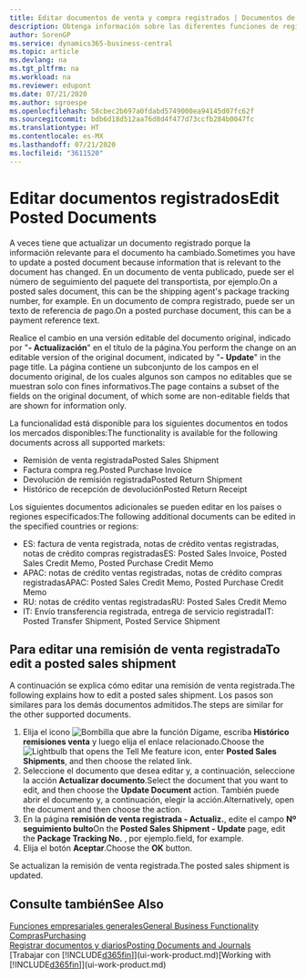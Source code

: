 ```yaml
---
title: Editar documentos de venta y compra registrados | Documentos de Microsoft
description: Obtenga información sobre las diferentes funciones de registro para registrar documentos de compra y cómo puede actualizar los documentos registrados.
author: SorenGP
ms.service: dynamics365-business-central
ms.topic: article
ms.devlang: na
ms.tgt_pltfrm: na
ms.workload: na
ms.reviewer: edupont
ms.date: 07/21/2020
ms.author: sgroespe
ms.openlocfilehash: 58cbec2b697a0fdabd5749000ea94145d07fc62f
ms.sourcegitcommit: bdb6d18d512aa76d8d4f477d73ccfb284b0047fc
ms.translationtype: HT
ms.contentlocale: es-MX
ms.lasthandoff: 07/21/2020
ms.locfileid: "3611520"
---
```

# <a name="edit-posted-documents"></a><span data-ttu-id="3f65c-103">Editar documentos registrados</span><span class="sxs-lookup"><span data-stu-id="3f65c-103">Edit Posted Documents</span></span>

<span data-ttu-id="3f65c-104">A veces tiene que actualizar un documento registrado porque la información relevante para el documento ha cambiado.</span><span class="sxs-lookup"><span data-stu-id="3f65c-104">Sometimes you have to update a posted document because information that is relevant to the document has changed.</span></span> <span data-ttu-id="3f65c-105">En un documento de venta publicado, puede ser el número de seguimiento del paquete del transportista, por ejemplo.</span><span class="sxs-lookup"><span data-stu-id="3f65c-105">On a posted sales document, this can be the shipping agent's package tracking number, for example.</span></span> <span data-ttu-id="3f65c-106">En un documento de compra registrado, puede ser un texto de referencia de pago.</span><span class="sxs-lookup"><span data-stu-id="3f65c-106">On a posted purchase document, this can be a payment reference text.</span></span>

<span data-ttu-id="3f65c-107">Realice el cambio en una versión editable del documento original, indicado por "**- Actualización**" en el título de la página.</span><span class="sxs-lookup"><span data-stu-id="3f65c-107">You perform the change on an editable version of the original document, indicated by "**- Update**" in the page title.</span></span> <span data-ttu-id="3f65c-108">La página contiene un subconjunto de los campos en el documento original, de los cuales algunos son campos no editables que se muestran solo con fines informativos.</span><span class="sxs-lookup"><span data-stu-id="3f65c-108">The page contains a subset of the fields on the original document, of which some are non-editable fields that are shown for information only.</span></span>

<span data-ttu-id="3f65c-109">La funcionalidad está disponible para los siguientes documentos en todos los mercados disponibles:</span><span class="sxs-lookup"><span data-stu-id="3f65c-109">The functionality is available for the following documents across all supported markets:</span></span>

- <span data-ttu-id="3f65c-110">Remisión de venta registrada</span><span class="sxs-lookup"><span data-stu-id="3f65c-110">Posted Sales Shipment</span></span>
- <span data-ttu-id="3f65c-111">Factura compra reg.</span><span class="sxs-lookup"><span data-stu-id="3f65c-111">Posted Purchase Invoice</span></span>
- <span data-ttu-id="3f65c-112">Devolución de remisión registrada</span><span class="sxs-lookup"><span data-stu-id="3f65c-112">Posted Return Shipment</span></span>
- <span data-ttu-id="3f65c-113">Histórico de recepción de devolución</span><span class="sxs-lookup"><span data-stu-id="3f65c-113">Posted Return Receipt</span></span>

<span data-ttu-id="3f65c-114">Los siguientes documentos adicionales se pueden editar en los países o regiones especificados:</span><span class="sxs-lookup"><span data-stu-id="3f65c-114">The following additional documents can be edited in the specified countries or regions:</span></span>

- <span data-ttu-id="3f65c-115">ES: factura de venta registrada, notas de crédito ventas registradas, notas de crédito compras registradas</span><span class="sxs-lookup"><span data-stu-id="3f65c-115">ES: Posted Sales Invoice, Posted Sales Credit Memo, Posted Purchase Credit Memo</span></span>
- <span data-ttu-id="3f65c-116">APAC: notas de crédito ventas registradas, notas de crédito compras registradas</span><span class="sxs-lookup"><span data-stu-id="3f65c-116">APAC: Posted Sales Credit Memo, Posted Purchase Credit Memo</span></span>
- <span data-ttu-id="3f65c-117">RU: notas de crédito ventas registradas</span><span class="sxs-lookup"><span data-stu-id="3f65c-117">RU: Posted Sales Credit Memo</span></span>
- <span data-ttu-id="3f65c-118">IT: Envío transferencia registrada, entrega de servicio registrada</span><span class="sxs-lookup"><span data-stu-id="3f65c-118">IT: Posted Transfer Shipment, Posted Service Shipment</span></span>

## <a name="to-edit-a-posted-sales-shipment"></a><span data-ttu-id="3f65c-119">Para editar una remisión de venta registrada</span><span class="sxs-lookup"><span data-stu-id="3f65c-119">To edit a posted sales shipment</span></span>

<span data-ttu-id="3f65c-120">A continuación se explica cómo editar una remisión de venta registrada.</span><span class="sxs-lookup"><span data-stu-id="3f65c-120">The following explains how to edit a posted sales shipment.</span></span> <span data-ttu-id="3f65c-121">Los pasos son similares para los demás documentos admitidos.</span><span class="sxs-lookup"><span data-stu-id="3f65c-121">The steps are similar for the other supported documents.</span></span>

1. <span data-ttu-id="3f65c-122">Elija el icono ![Bombilla que abre la función Dígame](media/ui-search/search_small.png "Dígame qué desea hacer"), escriba **Histórico remisiones venta** y luego elija el enlace relacionado.</span><span class="sxs-lookup"><span data-stu-id="3f65c-122">Choose the ![Lightbulb that opens the Tell Me feature](media/ui-search/search_small.png "Tell me what you want to do") icon, enter **Posted Sales Shipments**, and then choose the related link.</span></span>
2. <span data-ttu-id="3f65c-123">Seleccione el documento que desea editar y, a continuación, seleccione la acción **Actualizar documento**.</span><span class="sxs-lookup"><span data-stu-id="3f65c-123">Select the document that you want to edit, and then choose the **Update Document** action.</span></span> <span data-ttu-id="3f65c-124">También puede abrir el documento y, a continuación, elegir la acción.</span><span class="sxs-lookup"><span data-stu-id="3f65c-124">Alternatively, open the document and then choose the action.</span></span>
3. <span data-ttu-id="3f65c-125">En la página **remisión de venta registrada - Actualiz.**, edite el campo **Nº seguimiento bulto**</span><span class="sxs-lookup"><span data-stu-id="3f65c-125">On the **Posted Sales Shipment - Update** page, edit the **Package Tracking No.**</span></span> <span data-ttu-id="3f65c-126">, por ejemplo.</span><span class="sxs-lookup"><span data-stu-id="3f65c-126">field, for example.</span></span>
4. <span data-ttu-id="3f65c-127">Elija el botón **Aceptar**.</span><span class="sxs-lookup"><span data-stu-id="3f65c-127">Choose the **OK** button.</span></span>

<span data-ttu-id="3f65c-128">Se actualizan la remisión de venta registrada.</span><span class="sxs-lookup"><span data-stu-id="3f65c-128">The posted sales shipment is updated.</span></span>

## <a name="see-also"></a><span data-ttu-id="3f65c-129">Consulte también</span><span class="sxs-lookup"><span data-stu-id="3f65c-129">See Also</span></span>

[<span data-ttu-id="3f65c-130">Funciones empresariales generales</span><span class="sxs-lookup"><span data-stu-id="3f65c-130">General Business Functionality</span></span>](ui-across-business-areas.md)  
[<span data-ttu-id="3f65c-131">Compras</span><span class="sxs-lookup"><span data-stu-id="3f65c-131">Purchasing</span></span>](purchasing-manage-purchasing.md)  
[<span data-ttu-id="3f65c-132">Registrar documentos y diarios</span><span class="sxs-lookup"><span data-stu-id="3f65c-132">Posting Documents and Journals</span></span>](ui-post-documents-journals.md)  
<span data-ttu-id="3f65c-133">[Trabajar con [!INCLUDE[d365fin](includes/d365fin_md.md)]](ui-work-product.md)</span><span class="sxs-lookup"><span data-stu-id="3f65c-133">[Working with [!INCLUDE[d365fin](includes/d365fin_md.md)]](ui-work-product.md)</span></span>  
